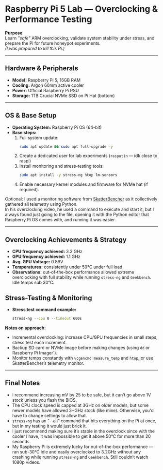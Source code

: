 # Raspberry Pi 5 Lab — Overclocking & Performance Testing

**Purpose**  
Learn *"safe"* ARM overclocking, validate system stability under stress, and prepare the Pi for future honeypot experiments.  
*(I was prepared to kill this Pi.)*

---

## Hardware & Peripherals
- **Model:** Raspberry Pi 5, 16GB RAM  
- **Cooling:** Argon 60mm active cooler  
- **Power:** Official Raspberry Pi PSU  
- **Storage:** 1TB Crucial NVMe SSD on Pi Hat (bottom)  

---

## OS & Base Setup
- **Operating System:** Raspberry Pi OS (64-bit)  
- **Base steps:**
  1. Full system update:
     ```bash
     sudo apt update && sudo apt full-upgrade -y
     ```
  2. Create a dedicated user for lab experiments (`rasputin` — idk close to raspi)  
  3. Install monitoring and stress-testing tools:
     ```bash
     sudo apt install -y stress-ng htop lm-sensors
     ```
  4. Enable necessary kernel modules and firmware for NVMe hat (if required).

Optional: I used a monitoring software from [SkatterBencher](https://github.com/SkatterBencher/rpi5-telemetry-python) as it collectively gathered all telemetry using Python.  
In his overclocking video, he used a command to execute and start it, but I always found just going to the file, opening it with the Python editor that Raspberry Pi OS comes with, and running it was easier.

---

## Overclocking Achievements & Strategy
- **CPU frequency achieved:** 3.2 GHz  
- **GPU frequency achieved:** 1.1 GHz  
- **Avg. GPU Voltage:** 0.89V  
- **Temperatures:** consistently under 50°C under full load  
- **Observations:** out-of-the-box performance allowed extreme overclocking with full stability while running `stress-ng` and `Geekbench`. Idle temps sub 30°C.  

## Stress-Testing & Monitoring
- **Stress test command example:**
  ```bash
  stress-ng --cpu 0 --timeout 600s

**Notes on approach:**  
- Incremental overclocking: increase CPU/GPU frequencies in small steps, stress test each increment.  
- Backup SD card or NVMe image before making changes (using `dd` or Raspberry Pi Imager`).  
- Monitor temps constantly with `vcgencmd measure_temp` and `htop`, or use SkatterBencher’s telemetry monitor.  

---

## Final Notes
- I recommend increasing mV by 25 to be safe, but it can’t go above 1V stock unless you flash the BIOS.  
- The CPU clock speed is capped at 3GHz on older models, but some newer models have allowed 3+GHz stock (like mine). Otherwise, you'd have to change settings to allow that.  
- `stress-ng` has an “--all” command that hits everything on the Pi at once, but in my testing it would just brick it.  
- I just recommend making sure it’s stable in the overclock since with the cooler I have, it was impossible to get it above 50°C for more than 20 seconds.  
- My Raspberry Pi is extremely lucky for out-of-the-box performance — ran sub-30°C idle and easily overclocked to 3.2GHz without any crashing while running `stress-ng` and `Geekbench`. Still couldn’t watch 1080p videos.


